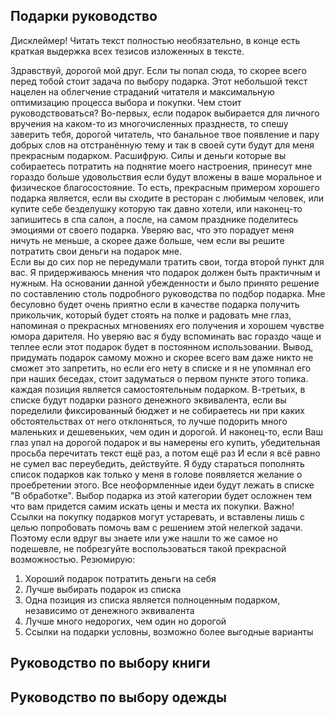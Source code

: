 
## Подарки руководство
Дисклеймер! 
Читать текст полностью необязательно, в конце есть краткая выдержка всех тезисов изложенных в тексте.

Здравствуй, дорогой мой друг. Если ты попал сюда, то скорее всего перед тобой стоит задача по выбору подарка. Этот небольшой текст нацелен на облегчение страданий читателя и максимальную оптимизацию процесса выбора и покупки. Чем стоит руководствоваться? 
Во-первых, если подарок выбирается для личного вручения на каком-то из многочисленных празднеств, то спешу заверить тебя, дорогой читатель, что банальное твое появление и пару добрых слов на отстранённую тему и так в своей сути будут для меня прекрасным подарком. Расшифрую. Силы и деньги которые вы собираетесь потратить на поднятие моего настроения, принесут мне гораздо больше удовольствия если будут вложены в ваше моральное и физическое благосостояние. То есть, прекрасным примером хорошего подарка является, если вы сходите в ресторан с любимым человек, или купите себе безделушку которую так давно хотели, или наконец-то запишитесь в спа салон, а после, на самом празднике поделитесь эмоциями от своего подарка. Уверяю вас, что это порадует меня ничуть не меньше, а скорее даже больше, чем если вы решите потратить свои деньги на подарок мне.   
Если вы до сих пор не передумали тратить свои, тогда второй пункт для вас. Я придерживаюсь мнения что подарок должен быть практичным и нужным. На основании данной убежденности и было принято решение по составлению столь подробного руководства по подбор подарка. Мне бесуловно будет очень приятно если в качестве подарка получить прикольчик, который будет стоять на полке и радовать мне глаз, напоминая о прекрасных  мгновениях его получения и хорошем чувстве юмора дарителя. Но уверяю вас я буду вспоминать вас гораздо чаще и теплее если этот подарок будет в постоянном использовании. Вывод, придумать подарок самому можно и скорее всего вам даже никто не сможет это запретить, но если его нету в списке и я не упомянал его при наших беседах, стоит задуматься о первом пункте этого топика.
каждая позиция является самостоятельным подарком.
В-третьих, в списке будут подарки разного денежного эквивалента, если вы поределили фиксированный бюджет и не собираетесь ни при каких обстоятельствах от него отклоняться, то лучше подорить много маленьких и дешевеньких, чем один и дорогой. 
И наконец-то, если Ваш глаз упал на дорогой подарок и вы намерены его купить, убедительная просьба перечитать текст ещё раз, а потом ещё раз И если я всё равно не сумел вас переубедить, действуйте. 
Я буду стараться пополнять список подарков как только у меня в голове появляется желание о проебретении этого. Все неоформленные идеи будут лежать в списке "В обработке". Выбор подарка из этой категории будет осложнен тем что вам придется самим искать цены и места их покупки.
Важно! Ссылки на покупку подарков могут устаревать, и вставлены лишь с целью попробовать помочь вам с решением этой нелегкой задачи. Поэтому если вдруг вы знаете или уже нашли то же самое но подешевле, не побрезгуйте воспользоваться такой прекрасной возможностью. 
Резюмирую:
1. Хороший подарок потратить деньги на себя
2. Лучше выбирать подарок из списка
3. Одна позиция из списка является полноценным подарком, независимо от денежного эквивалента
4. Лучше много недорогих, чем один но дорогой
5. Ссылки на подарки условны, возможно более выгодные варианты

## Руководство по выбору книги
## Руководство по выбору одежды

